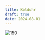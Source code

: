 ```yaml
---
title: Kolduhr
draft: true
date: 2024-08-01
---
```

![150](https://i.pinimg.com/736x/62/40/fc/6240fc240ab6da1f5b8870fb4fd67548.jpg)